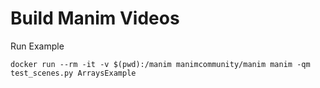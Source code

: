 
# Build Manim Videos

Run Example

`docker run --rm -it -v $(pwd):/manim manimcommunity/manim manim -qm test_scenes.py ArraysExample`
